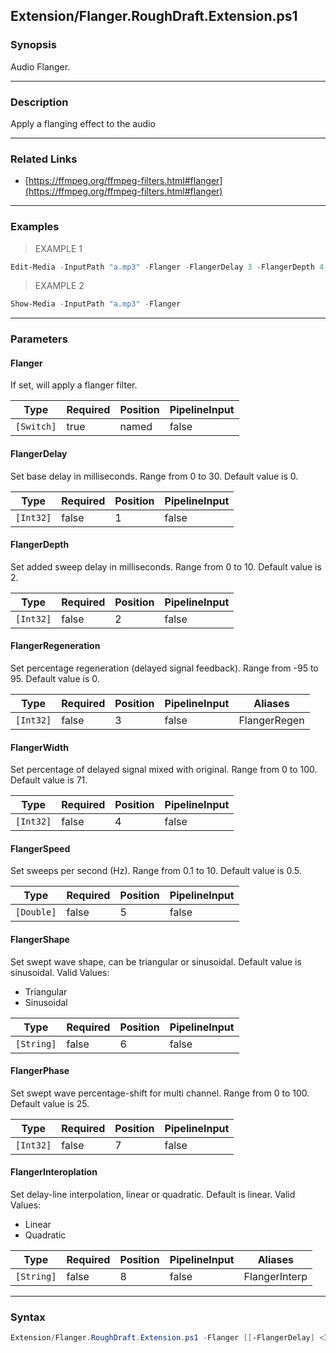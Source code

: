 Extension/Flanger.RoughDraft.Extension.ps1
------------------------------------------

### Synopsis
Audio Flanger.

---

### Description

Apply a flanging effect to the audio

---

### Related Links
* [https://ffmpeg.org/ffmpeg-filters.html#flanger](https://ffmpeg.org/ffmpeg-filters.html#flanger)

---

### Examples
> EXAMPLE 1

```PowerShell
Edit-Media -InputPath "a.mp3" -Flanger -FlangerDelay 3 -FlangerDepth 4
```
> EXAMPLE 2

```PowerShell
Show-Media -InputPath "a.mp3" -Flanger
```

---

### Parameters
#### **Flanger**
If set, will apply a flanger filter.

|Type      |Required|Position|PipelineInput|
|----------|--------|--------|-------------|
|`[Switch]`|true    |named   |false        |

#### **FlangerDelay**
Set base delay in milliseconds. Range from 0 to 30. Default value is 0.

|Type     |Required|Position|PipelineInput|
|---------|--------|--------|-------------|
|`[Int32]`|false   |1       |false        |

#### **FlangerDepth**
Set added sweep delay in milliseconds. Range from 0 to 10. Default value is 2.

|Type     |Required|Position|PipelineInput|
|---------|--------|--------|-------------|
|`[Int32]`|false   |2       |false        |

#### **FlangerRegeneration**
Set percentage regeneration (delayed signal feedback). Range from -95 to 95. Default value is 0.

|Type     |Required|Position|PipelineInput|Aliases     |
|---------|--------|--------|-------------|------------|
|`[Int32]`|false   |3       |false        |FlangerRegen|

#### **FlangerWidth**
Set percentage of delayed signal mixed with original. Range from 0 to 100. Default value is 71.

|Type     |Required|Position|PipelineInput|
|---------|--------|--------|-------------|
|`[Int32]`|false   |4       |false        |

#### **FlangerSpeed**
Set sweeps per second (Hz). Range from 0.1 to 10. Default value is 0.5.

|Type      |Required|Position|PipelineInput|
|----------|--------|--------|-------------|
|`[Double]`|false   |5       |false        |

#### **FlangerShape**
Set swept wave shape, can be triangular or sinusoidal. Default value is sinusoidal.
Valid Values:

* Triangular
* Sinusoidal

|Type      |Required|Position|PipelineInput|
|----------|--------|--------|-------------|
|`[String]`|false   |6       |false        |

#### **FlangerPhase**
Set swept wave percentage-shift for multi channel. Range from 0 to 100. Default value is 25.

|Type     |Required|Position|PipelineInput|
|---------|--------|--------|-------------|
|`[Int32]`|false   |7       |false        |

#### **FlangerInteroplation**
Set delay-line interpolation, linear or quadratic. Default is linear.
Valid Values:

* Linear
* Quadratic

|Type      |Required|Position|PipelineInput|Aliases      |
|----------|--------|--------|-------------|-------------|
|`[String]`|false   |8       |false        |FlangerInterp|

---

### Syntax
```PowerShell
Extension/Flanger.RoughDraft.Extension.ps1 -Flanger [[-FlangerDelay] <Int32>] [[-FlangerDepth] <Int32>] [[-FlangerRegeneration] <Int32>] [[-FlangerWidth] <Int32>] [[-FlangerSpeed] <Double>] [[-FlangerShape] <String>] [[-FlangerPhase] <Int32>] [[-FlangerInteroplation] <String>] [<CommonParameters>]
```

